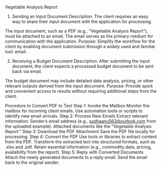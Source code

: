 Vegetable Analysis Report
1. Sending an Input Document
Description:
The client requires an easy way to share their input document with the application for processing.

The input document, such as a PDF (e.g., "Vegetable Analysis Report"), must be attached to an email.
The email serves as the primary medium for communication with the application.
Purpose:
Simplify the workflow for the client by enabling document submission through a widely used and familiar tool: email.

2. Receiving a Budget Document
Description:
After submitting the input document, the client expects a processed budget document to be sent back via email.

The budget document may include detailed data analysis, pricing, or other relevant outputs derived from the input document.
Purpose:
Provide quick and convenient access to results without requiring additional steps from the client.

Procedure to Convert PDF to Text
Step 1: Invoke the Mailbox
Monitor the mailbox for incoming client emails.
Use automation tools or scripts to identify new email arrivals.
Step 2: Process New Emails
Extract relevant information:
Sender’s email address (e.g., sudhaanu563@outlook.com from the uploaded example).
Attached documents like the "Vegetable Analysis Report."
Step 3: Download the PDF Attachment
Save the PDF file locally for processing.
Step 4: Convert the PDF
Use tools or libraries to extract content from the PDF.
Transform the extracted text into structured formats, such as .xlsx and .pdf.
Retain essential information (e.g., commodity data, pricing, availability from the report).
Step 5: Reply with Converted Documents
Attach the newly generated documents to a reply email.
Send the email back to the original sender.






